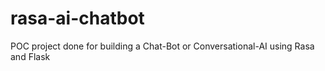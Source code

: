 # rasa-ai-chatbot
POC project done for building a Chat-Bot or Conversational-AI using Rasa and Flask
